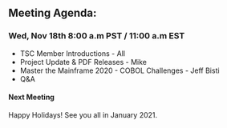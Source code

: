 ## Meeting Agenda:
### Wed, Nov 18th 8:00 a.m PST / 11:00 a.m EST 

- TSC Member Introductions - All
- Project Update & PDF Releases - Mike
- Master the Mainframe 2020 - COBOL Challenges - Jeff Bisti
- Q&A


#### Next Meeting
Happy Holidays! See you all in January 2021.
